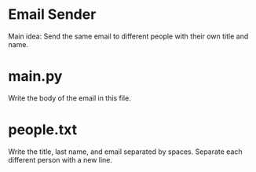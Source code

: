 # Email Sender
Main idea: Send the same email to different people with their own title and name. 

# main.py
Write the body of the email in this file. 

# people.txt
Write the title, last name, and email separated by spaces. Separate each different person with a new line.
